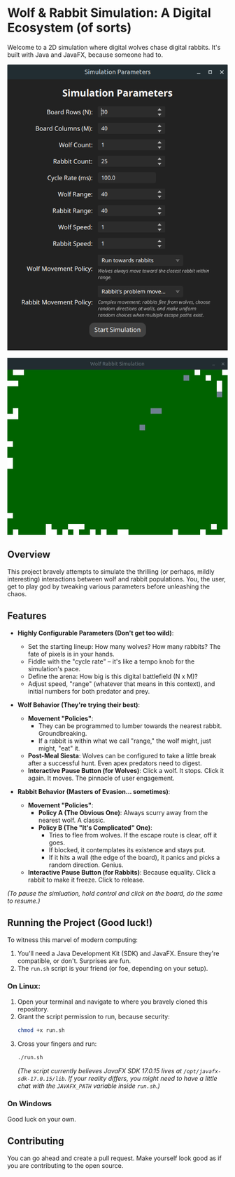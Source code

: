 # Wolf & Rabbit Simulation: A Digital Ecosystem (of sorts)

Welcome to a 2D simulation where digital wolves chase digital rabbits. It's built with Java and JavaFX, because someone had to.

![alt text](sim-panel.png)

![alt text](sim-demo.gif)

## Overview

This project bravely attempts to simulate the thrilling (or perhaps, mildly interesting) interactions between wolf and rabbit populations. You, the user, get to play god by tweaking various parameters before unleashing the chaos.

## Features

*   **Highly Configurable Parameters (Don't get too wild)**:
    *   Set the starting lineup: How many wolves? How many rabbits? The fate of pixels is in your hands.
    *   Fiddle with the "cycle rate" – it's like a tempo knob for the simulation's pace.
    *   Define the arena: How big is this digital battlefield (N x M)?
    *   Adjust speed, "range" (whatever that means in this context), and initial numbers for both predator and prey.

*   **Wolf Behavior (They're trying their best)**:
    *   **Movement "Policies"**:
        *   They can be programmed to lumber towards the nearest rabbit. Groundbreaking.
        *   If a rabbit is within what we call "range," the wolf might, just might, "eat" it.
    *   **Post-Meal Siesta**: Wolves can be configured to take a little break after a successful hunt. Even apex predators need to digest.
    *   **Interactive Pause Button (for Wolves)**: Click a wolf. It stops. Click it again. It moves. The pinnacle of user engagement.

*   **Rabbit Behavior (Masters of Evasion... sometimes)**:
    *   **Movement "Policies"**:
        *   **Policy A (The Obvious One)**: Always scurry away from the nearest wolf. A classic.
        *   **Policy B (The "It's Complicated" One)**:
            *   Tries to flee from wolves. If the escape route is clear, off it goes.
            *   If blocked, it contemplates its existence and stays put.
            *   If it hits a wall (the edge of the board), it panics and picks a random direction. Genius.
    *   **Interactive Pause Button (for Rabbits)**: Because equality. Click a rabbit to make it freeze. Click to release.

*(To pause the simluation, hold control and click on the board, do the same to resume.)*

## Running the Project (Good luck!)

To witness this marvel of modern computing:

1.  You'll need a Java Development Kit (SDK) and JavaFX. Ensure they're compatible, or don't. Surprises are fun.
2.  The `run.sh` script is your friend (or foe, depending on your setup).

### On Linux:

1.  Open your terminal and navigate to where you bravely cloned this repository.
2.  Grant the script permission to run, because security:
    ```sh
    chmod +x run.sh
    ```
3.  Cross your fingers and run:
    ```sh
    ./run.sh
    ```
    *(The script currently believes JavaFX SDK 17.0.15 lives at `/opt/javafx-sdk-17.0.15/lib`. If your reality differs, you might need to have a little chat with the `JAVAFX_PATH` variable inside `run.sh`.)*

### On Windows

Good luck on your own.

## Contributing 

You can go ahead and create a pull request. Make yourself look good as if you are contributing to the open source.